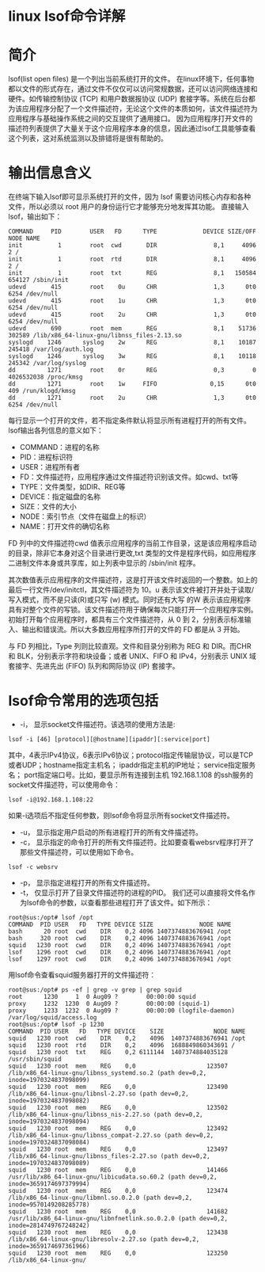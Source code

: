 # linux lsof命令详解
# 简介
lsof(list open files) 是一个列出当前系统打开的文件。
在linux环境下，任何事物都以文件的形式存在，通过文件不仅仅可以访问常规数据，还可以访问网络连接和硬件。如传输控制协议 (TCP) 和用户数据报协议 (UDP) 套接字等。系统在后台都为该应用程序分配了一个文件描述符，无论这个文件的本质如何，该文件描述符为应用程序与基础操作系统之间的交互提供了通用接口。 因为应用程序打开文件的描述符列表提供了大量关于这个应用程序本身的信息，因此通过lsof工具能够查看这个列表，这对系统监测以及排错将是很有帮助的。
# 输出信息含义
在终端下输入lsof即可显示系统打开的文件，因为 lsof 需要访问核心内存和各种文件，所以必须以 root 用户的身份运行它才能够充分地发挥其功能。
直接输入lsof，输出如下：
```Shell
COMMAND     PID        USER   FD      TYPE             DEVICE SIZE/OFF       NODE NAME 
init          1        root  cwd       DIR                8,1     4096          2 / 
init          1        root  rtd       DIR                8,1     4096          2 / 
init          1        root  txt       REG                8,1   150584     654127 /sbin/init 
udevd       415        root    0u      CHR                1,3      0t0       6254 /dev/null 
udevd       415        root    1u      CHR                1,3      0t0       6254 /dev/null 
udevd       415        root    2u      CHR                1,3      0t0       6254 /dev/null 
udevd       690        root  mem       REG                8,1    51736     302589 /lib/x86_64-linux-gnu/libnss_files-2.13.so 
syslogd    1246      syslog    2w      REG                8,1    10187     245418 /var/log/auth.log 
syslogd    1246      syslog    3w      REG                8,1    10118     245342 /var/log/syslog 
dd         1271        root    0r      REG                0,3        0 4026532038 /proc/kmsg 
dd         1271        root    1w     FIFO               0,15      0t0        409 /run/klogd/kmsg 
dd         1271        root    2u      CHR                1,3      0t0       6254 /dev/null
```
每行显示一个打开的文件，若不指定条件默认将显示所有进程打开的所有文件。
lsof输出各列信息的意义如下：
- COMMAND：进程的名称 
- PID：进程标识符
- USER：进程所有者
- FD：文件描述符，应用程序通过文件描述符识别该文件。如cwd、txt等 
- TYPE：文件类型，如DIR、REG等
- DEVICE：指定磁盘的名称
- SIZE：文件的大小
- NODE：索引节点（文件在磁盘上的标识）
- NAME：打开文件的确切名称

FD 列中的文件描述符cwd 值表示应用程序的当前工作目录，这是该应用程序启动的目录，除非它本身对这个目录进行更改,txt 类型的文件是程序代码，如应用程序二进制文件本身或共享库，如上列表中显示的 /sbin/init 程序。

其次数值表示应用程序的文件描述符，这是打开该文件时返回的一个整数。如上的最后一行文件/dev/initctl，其文件描述符为 10。u 表示该文件被打开并处于读取/写入模式，而不是只读(R)或只写 (w) 模式。同时还有大写 的W 表示该应用程序具有对整个文件的写锁。该文件描述符用于确保每次只能打开一个应用程序实例。初始打开每个应用程序时，都具有三个文件描述符，从 0 到 2，分别表示标准输入、输出和错误流。所以大多数应用程序所打开的文件的 FD 都是从 3 开始。

与 FD 列相比，Type 列则比较直观。文件和目录分别称为 REG 和 DIR。而CHR 和 BLK，分别表示字符和块设备；或者 UNIX、FIFO 和 IPv4，分别表示 UNIX 域套接字、先进先出 (FIFO) 队列和网际协议 (IP) 套接字。

# lsof命令常用的选项包括
- -i， 显示socket文件描述符。该选项的使用方法是:
```Shell
lsof -i [46] [protocol][@hostname][ipaddr][:service|port]
```
其中，4表示IPv4协议，6表示IPv6协议；protocol指定传输层协议，可以是TCP或者UDP；hostname指定主机名； ipaddr指定主机的IP地址； service指定服务名； port指定端口号。比如，要显示所有连接到主机 192.168.1.108 的ssh服务的socket文件描述符，可以使用命令：
```Shell
lsof -i@192.168.1.108:22
```
如果-i选项后不指定任何参数，则lsof命令将显示所有socket文件描述符。
- -u， 显示指定用户启动的所有进程打开的所有文件描述符。
- -c， 显示指定的命令打开的所有文件描述符。比如要查看websrv程序打开了那些文件描述符，可以使用如下命令。
```Shell
lsof -c websrv
```
- -p， 显示指定进程打开的所有文件描述符。
- -t， 仅显示打开了目录文件描述符的进程的PID。
我们还可以直接将文件名作为lsof命令的参数，以查看那些进程打开了该文件。如下所示：
```Shell
root@sus:/opt# lsof /opt
COMMAND  PID USER   FD   TYPE DEVICE SIZE             NODE NAME                      
bash      20 root  cwd    DIR    0,2 4096 1407374883676941 /opt                      
bash     320 root  cwd    DIR    0,2 4096 1407374883676941 /opt                      
squid   1230 root  cwd    DIR    0,2 4096 1407374883676941 /opt                      
lsof    1296 root  cwd    DIR    0,2 4096 1407374883676941 /opt                      
lsof    1297 root  cwd    DIR    0,2 4096 1407374883676941 /opt                      
```

用lsof命令查看squid服务器打开的文件描述符：
```Shell             
root@sus:/opt# ps -ef | grep -v grep | grep squid                                   
root      1230     1  0 Aug09 ?        00:00:00 squid                                
proxy     1232  1230  0 Aug09 ?        00:00:00 (squid-1)                            
proxy     1233  1232  0 Aug09 ?        00:00:00 (logfile-daemon) /var/log/squid/access.log                              
root@sus:/opt# lsof -p 1230                                                         
COMMAND  PID USER   FD   TYPE DEVICE    SIZE              NODE NAME                  
squid   1230 root  cwd    DIR    0,2    4096  1407374883676941 /opt                  
squid   1230 root  rtd    DIR    0,2    4096  1688849860343691 /                     
squid   1230 root  txt    REG    0,2 6111144  1407374884035128 /usr/sbin/squid       
squid   1230 root  mem    REG    0,0                    123507 /lib/x86_64-linux-gnu/libnss_systemd.so.2 (path dev=0,2, inode=1970324837098099)                           
squid   1230 root  mem    REG    0,0                    123490 /lib/x86_64-linux-gnu/libnsl-2.27.so (path dev=0,2, inode=1970324837098082)                                
squid   1230 root  mem    REG    0,0                    123502 /lib/x86_64-linux-gnu/libnss_nis-2.27.so (path dev=0,2, inode=1970324837098094)
squid   1230 root  mem    REG    0,0                    123492 /lib/x86_64-linux-gnu/libnss_compat-2.27.so (path dev=0,2, inode=1970324837098084)
squid   1230 root  mem    REG    0,0                    123497 /lib/x86_64-linux-gnu/libnss_files-2.27.so (path dev=0,2, inode=1970324837098089)
squid   1230 root  mem    REG    0,0                    141466 /usr/lib/x86_64-linux-gnu/libicudata.so.60.2 (path dev=0,2, inode=3659174697379994)
squid   1230 root  mem    REG    0,0                    123474 /lib/x86_64-linux-gnu/libmnl.so.0.2.0 (path dev=0,2, inode=9570149208285778)
squid   1230 root  mem    REG    0,0                    141682 /usr/lib/x86_64-linux-gnu/libnfnetlink.so.0.2.0 (path dev=0,2, inode=2814749767248242)
squid   1230 root  mem    REG    0,0                    123438 /lib/x86_64-linux-gnu/libresolv-2.27.so (path dev=0,2, inode=3659174697361966)
squid   1230 root  mem    REG    0,0                    123250 /lib/x86_64-linux-gnu/
```
